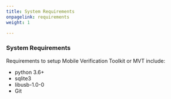 ```yaml
---
title: System Requirements
onpagelink: requirements
weight: 1

---
```


### **System Requirements**

Requirements to setup Mobile Verification Toolkit or MVT include:

*   python 3.6+
*   sqlite3
*   libusb-1.0-0
*   Git
